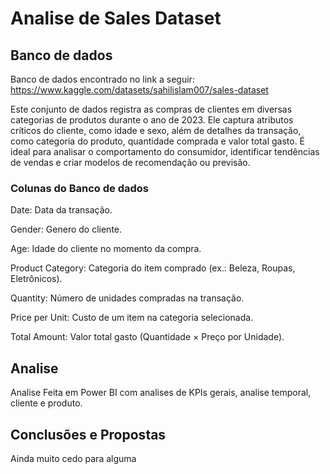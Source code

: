 # Analise de Sales Dataset

## Banco de dados 

Banco de dados encontrado no link a seguir:
https://www.kaggle.com/datasets/sahilislam007/sales-dataset

Este conjunto de dados registra as compras de clientes em diversas categorias de produtos durante o ano de 2023. Ele captura atributos críticos do cliente, como idade e sexo, além de detalhes da transação, como categoria do produto, quantidade comprada e valor total gasto. É ideal para analisar o comportamento do consumidor, identificar tendências de vendas e criar modelos de recomendação ou previsão.

### Colunas do Banco de dados

Date: Data da transação.

Gender: Genero do cliente.

Age: Idade do cliente no momento da compra.

Product Category: Categoria do item comprado (ex.: Beleza, Roupas, Eletrônicos).

Quantity: Número de unidades compradas na transação.

Price per Unit: Custo de um item na categoria selecionada.

Total Amount: Valor total gasto (Quantidade × Preço por Unidade).

## Analise

Analise Feita em Power BI com analises de KPIs gerais, analise temporal, cliente e produto.

## Conclusões e Propostas

Ainda muito cedo para alguma
